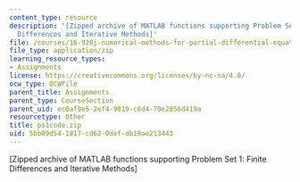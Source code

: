 ```yaml
---
content_type: resource
description: '[Zipped archive of MATLAB functions supporting Problem Set 1: Finite
  Differences and Iterative Methods]'
file: /courses/16-920j-numerical-methods-for-partial-differential-equations-sma-5212-spring-2003/5bb09d541817cd620defdb19ae213443_ps1code.zip
file_type: application/zip
learning_resource_types:
- Assignments
license: https://creativecommons.org/licenses/by-nc-sa/4.0/
ocw_type: OCWFile
parent_title: Assignments
parent_type: CourseSection
parent_uid: ec0af9e5-2ef4-9819-c6d4-70e2856d419a
resourcetype: Other
title: ps1code.zip
uid: 5bb09d54-1817-cd62-0def-db19ae213443
---
```

[Zipped archive of MATLAB functions supporting Problem Set 1: Finite Differences and Iterative Methods]
